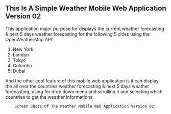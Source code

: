 ## This Is A Simple Weather Mobile Web Application Version 02

This application major purpose for displays the current weather forecasting & next 5 days weather forecasting for the following 5 cities using the OpenWeatherMap API

1) New York
2) London
3) Tokyo
4) Colombo
5) Dubai

And the other cool feature of this mobile web application is it can display the all over the countries weather forecasting & next 5 days weather forecasting, using for drop down menu and scrolling it and selecting which countries to get the weather informations.

        Screen Shots Of The Weather Mobile Web Application Version 02

